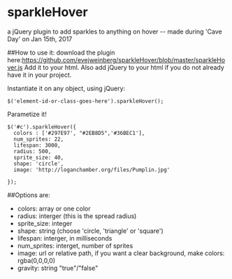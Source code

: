 # sparkleHover
a jQuery plugin to add sparkles to anything on hover -- made during 'Cave Day' on Jan 15th, 2017



##How to use it:
download the plugin here:https://github.com/evejweinberg/sparkleHover/blob/master/sparkleHover.js
Add it to your html. Also add jQuery to your html if you do not already have it in your project.

Instantiate it on any object, using jQuery:

```
$('element-id-or-class-goes-here').sparkleHover();

```

Parametize it!

```
$('#c').sparkleHover({
  colors : ['#297E97', "#2EB8D5",'#36BEC1'],
  num_sprites: 22,
  lifespan: 3000,
  radius: 500,
  sprite_size: 40,
  shape: 'circle',
  image: 'http://loganchamber.org/files/Pumplin.jpg'

});

```

##Options are:

-  colors: array or one color
-  radius: interger (this is the spread radius)
-  sprite_size: integer
-  shape: string (choose 'circle, 'triangle' or 'square')
-  lifespan: interger, in milliseconds
-  num_sprites: interget, number of sprites
-  image: url or relative path, if you want a clear background, make colors: rgba(0,0,0,0)
- gravity: string "true"/"false"
